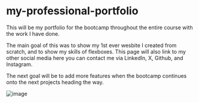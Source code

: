 # my-professional-portfolio
This will be my portfolio for the bootcamp throughout the entire course with the work I have done.

The main goal of this was to show my 1st ever wesbite I created from scratch, and to show my skills of flexboxes.
This page will also link to my other social media here you can contact me via LinkedIn, X, Github, and Instagram.

The next goal will be to add more features when the bootcamp continues onto the next projects heading the way.

![image](https://github.com/mileswildmore18/my-professional-portfolio/assets/163462827/1158ea70-5dd5-4b69-8cc8-64926ef5c2fe)

